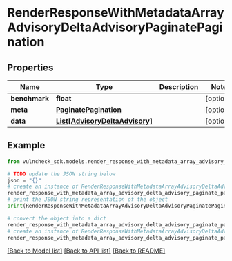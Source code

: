 # RenderResponseWithMetadataArrayAdvisoryDeltaAdvisoryPaginatePagination


## Properties

Name | Type | Description | Notes
------------ | ------------- | ------------- | -------------
**benchmark** | **float** |  | [optional] 
**meta** | [**PaginatePagination**](PaginatePagination.md) |  | [optional] 
**data** | [**List[AdvisoryDeltaAdvisory]**](AdvisoryDeltaAdvisory.md) |  | [optional] 

## Example

```python
from vulncheck_sdk.models.render_response_with_metadata_array_advisory_delta_advisory_paginate_pagination import RenderResponseWithMetadataArrayAdvisoryDeltaAdvisoryPaginatePagination

# TODO update the JSON string below
json = "{}"
# create an instance of RenderResponseWithMetadataArrayAdvisoryDeltaAdvisoryPaginatePagination from a JSON string
render_response_with_metadata_array_advisory_delta_advisory_paginate_pagination_instance = RenderResponseWithMetadataArrayAdvisoryDeltaAdvisoryPaginatePagination.from_json(json)
# print the JSON string representation of the object
print(RenderResponseWithMetadataArrayAdvisoryDeltaAdvisoryPaginatePagination.to_json())

# convert the object into a dict
render_response_with_metadata_array_advisory_delta_advisory_paginate_pagination_dict = render_response_with_metadata_array_advisory_delta_advisory_paginate_pagination_instance.to_dict()
# create an instance of RenderResponseWithMetadataArrayAdvisoryDeltaAdvisoryPaginatePagination from a dict
render_response_with_metadata_array_advisory_delta_advisory_paginate_pagination_from_dict = RenderResponseWithMetadataArrayAdvisoryDeltaAdvisoryPaginatePagination.from_dict(render_response_with_metadata_array_advisory_delta_advisory_paginate_pagination_dict)
```
[[Back to Model list]](../README.md#documentation-for-models) [[Back to API list]](../README.md#documentation-for-api-endpoints) [[Back to README]](../README.md)


